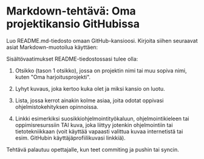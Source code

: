 # Markdown-tehtävä: Oma projektikansio GitHubissa

Luo README.md-tiedosto omaan GitHub-kansioosi. Kirjoita siihen seuraavat asiat Markdown-muotoilua käyttäen:

Sisältövaatimukset
README-tiedostossasi tulee olla:

1. Otsikko (tason 1 otsikko), jossa on projektin nimi tai muu sopiva nimi, kuten "Oma harjoitusprojekti".

2. Lyhyt kuvaus, joka kertoo kuka olet ja miksi kansio on luotu.

3. Lista, jossa kerrot ainakin kolme asiaa, joita odotat oppivasi ohjelmistokehityksen opinnoissa.

4. Linkki esimerkiksi suosikkiohjelmointityökaluun, ohjelmointikieleen tai oppimisresurssiin TAI kuva, joka liittyy jotenkin ohjelmointiin tai tietotekniikkaan (voit käyttää vapaasti valittua kuvaa internetistä tai esim. GitHubin käyttäjäprofiilikuvasi linkkiä).

Tehtävä palautuu opettajalle, kun teet commiting ja pushin tai syncin.